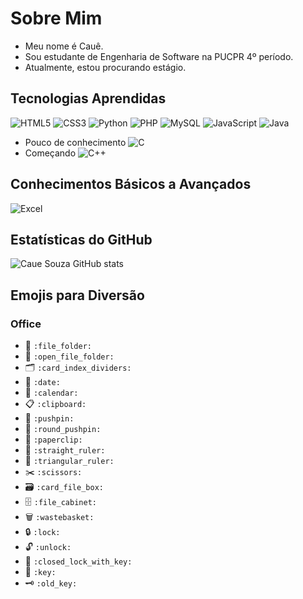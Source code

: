 # Sobre Mim
- Meu nome é Cauê.
- Sou estudante de Engenharia de Software na PUCPR 4º período.
- Atualmente, estou procurando estágio.

## Tecnologias Aprendidas
![HTML5](https://img.shields.io/badge/HTML5-E34F26?style=for-the-badge&logo=html5&logoColor=white)
![CSS3](https://img.shields.io/badge/CSS3-1572B6?style=for-the-badge&logo=css3&logoColor=white)
![Python](https://img.shields.io/badge/Python-14354C?style=for-the-badge&logo=python&logoColor=white)
![PHP](https://img.shields.io/badge/PHP-777BB4?style=for-the-badge&logo=php&logoColor=white)
![MySQL](https://img.shields.io/badge/SQL-00000F?style=for-the-badge&logo=mysql&logoColor=white)
![JavaScript](https://img.shields.io/badge/JavaScript-F7DF1E?style=for-the-badge&logo=javascript&logoColor=black)
![Java](https://img.shields.io/badge/Java-ED8B00?style=for-the-badge&logo=openjdk&logoColor=white)
- Pouco de conhecimento ![C](https://img.shields.io/badge/C-00599C?style=for-the-badge&logo=c&logoColor=white)
- Começando ![C++](https://img.shields.io/badge/C%2B%2B-00599C?style=for-the-badge&logo=c%2B%2B&logoColor=white)

## Conhecimentos Básicos a Avançados 
![Excel](https://img.shields.io/badge/Microsoft_Excel-217346?style=for-the-badge&logo=microsoft-excel&logoColor=white)

## Estatísticas do GitHub
![Caue Souza GitHub stats](https://github-readme-stats.vercel.app/api?username=cauekssouza&show_icons=true&theme=radical)

## Emojis para Diversão
### Office
- :file_folder: `:file_folder:`
- :open_file_folder: `:open_file_folder:`
- :card_index_dividers: `:card_index_dividers:`
- :date: `:date:`
- :calendar: `:calendar:`
- :clipboard: `:clipboard:`
- :pushpin: `:pushpin:`
- :round_pushpin: `:round_pushpin:`
- :paperclip: `:paperclip:`
- :straight_ruler: `:straight_ruler:`
- :triangular_ruler: `:triangular_ruler:`
- :scissors: `:scissors:`
- :card_file_box: `:card_file_box:`
- :file_cabinet: `:file_cabinet:`
- :wastebasket: `:wastebasket:`
- :lock: `:lock:`
- :unlock: `:unlock:`
- :closed_lock_with_key: `:closed_lock_with_key:`
- :key: `:key:`
- :old_key: `:old_key:`
